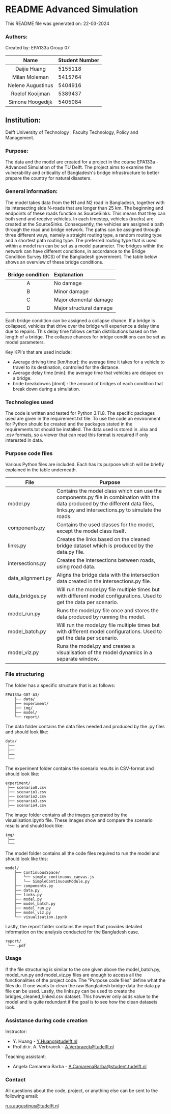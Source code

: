 
# README Advanced Simulation

This README file was generated on: 22-03-2024

### Authors:
Created by: EPA133a Group 07

|        Name         | Student Number |
|:-------------------:|:---------------|
|    Daijie Huang     | 5155118        |
|    Milan Moleman    | 5415764        |
|  Nelene Augustinus  | 5404916        |
|   Roelof Kooijman   | 5389437        |
| Simone Hoogedijk    | 5405084        |

## Institution:

Delft University of Technology : Faculty Technology, Policy and Management.

### Purpose:

The data and the model are created for a project in the course EPA133a - Advanced Simulation of the TU Delft. 
The project aims to examine the vulnerability and criticality of Bangladesh's bridge infrastructure to better prepare the country for natural disasters. 

### General information:

The model takes data from the N1 and N2 road in Bangladesh, together with its intersecting side N-roads that are longer than 25 km. 
The beginning and endpoints of these roads function as SourceSinks. This means that they can both send and receive vehicles. 
In each timestep, vehicles (trucks) are created at the SourceSinks. Consequently, the vehicles are assigned a path through the road and bridge network. 
The paths can be assigned through three different ways, namely a straight routing type, a random routing type and a shortest path routing type.  The preferred routing type that is used within a model run can be set as a model parameter.
The bridges within the network can have different conditions, in accordance to the Bridge Condition Survey (BCS) of the Bangladesh government. The table below shows an overview of these bridge conditions. 

| Bridge condition | Explanation                  |
|:----------------:|:-----------------------------|
|        A         | No damage                    |
|        B         | Minor damage                 |
|        C         | Major elemental damage       |
|        D         | Major structural damage      |

Each bridge condition can be assigned a collapse chance. If a bridge is collapsed, vehicles that drive over the bridge will experience a delay time due to repairs. This delay time follows certain distributions based on the length of a bridge. 
The collapse chances for bridge conditions can be set as model parameters. 

Key KPI's that are used include: 
- Average driving time [km/hour]: the average time it takes for a vehicle to travel to its destination, controlled for the distance. 
- Average delay time [min]: the average time that vehicles are delayed on a bridge. 
- bride breakdowns [dmnl] : the amount of bridges of each condition that break down during a simulation. 

### Technologies used

The code is written and tested for Python 3.11.8. The specific packages used are given in the requirement.txt file. To use the code an environment for Python should be created and the packages stated in the requirements.txt should be installed. The data used is stored in .xlsx and .csv formats, so a viewer that can read this format is required if only interested in data.

### Purpose code files

Various Python files are included. Each has its purpose which will be briefly explained in the table underneath.

| File              | Purpose                                                                                                                                                                                |
|-------------------|----------------------------------------------------------------------------------------------------------------------------------------------------------------------------------------|
| model.py          | Contains the model class which can use the components.py file in combination with the data produced by the different data files,  links.py and intersections.py to simulate the roads. |
| components.py     | Contains the used classes for the model, except the model class itself.                                                                                                                |
| links.py          | Creates the links based on the cleaned bridge dataset which is produced by the data.py file.                                                                                           |
| intersections.py  | Creates the intersections between roads, using road data.                                                                                                                              |
| data_alignment.py | Aligns the bridge data with the intersection data created in the intersections.py file.                                                                                                |
| data_bridges.py   | Will run the model.py file multiple times but with different model configurations. Used to get the data per scenario.                                                                  |
| model_run.py      | Runs the model.py file once and stores the data produced by running the model.                                                                                                         |
| model_batch.py    | Will run the model.py file multiple times but with different model configurations. Used to get the data per scenario.                                                                  |
| model_viz.py      | Runs the model.py and creates a visualisation of the model dynamics in a separate window.                                                                                              |

### File structuring
The folder has a specific structure that is as follows:

    EPA133a-G07-A3/
        ├── data/
        ├── experiment/
        ├── img/
        ├── model/
        └── report/

The data folder contains the data files needed and produced by the .py files and should look like:

    data/
     ├── 
     ├── 
     ├── 
     └── 

The experiment folder contains the scenario results in CSV-format and should look like:

    experiment/
     ├── scenario0.csv
     ├── scenario1.csv
     ├── scenario2.csv
     ├── scenario3.csv
     ├── scenario4.csv
     

The image folder contains all the images generated by the visualisation.ipynb file. These images show and compare the scenario results and should look like: 

    img/
     ├── 
     └── 

The model folder contains all the code files required to run the model and should look like this:

    model/
        ├── ContinuousSpace/
        │   └── simple_continuous_canvas.js
        │   └── SimpleContinuousModule.py
        ├── components.py
        ├── data.py
        ├── links.py
        ├── model.py
        ├── model_batch.py
        ├── model_run.py
        ├── model_viz.py
        └── visualisation.ipynb

Lastly, the report folder contains the report that provides detailed information on the analysis conducted for the Bangladesh case. 

    report/
     └── .pdf

### Usage

If the file structuring is similar to the one given above the model_batch.py, model_run.py and model_viz.py files are enough to access all the functionalities of the project code. The "Purpose code files" define what the files do. If one wants to clean the raw Bangladesh bridge data the data.py file can be used. Lastly, the links.py can be used to create the bridges_cleaned_linked.csv dataset. This however only adds value to the model and is quite redundant if the goal is to see how the clean datasets look.

### Assistance during code creation

Instructor:

-   Y. Huang - [Y.Huang@tudelft.nl](mailto:Y.Huang@tudelft.nl)
-   Prof.dr.ir. A. Verbraeck - [A.Verbraeck@tudelft.nl](mailto:A.Verbraeck@tudelft.nl)

Teaching assistant:

-   Angela Camarena Barba - [A.CamarenaBarba@student.tudelft.nl](mailto:A.CamarenaBarba@student.tudelft.nl)

### Contact

All questions about the code, project, or anything else can be sent to the following email:

[n.a.augustinus@tudelft.nl](mailto:n.a.augustinus@tudelft.nl)